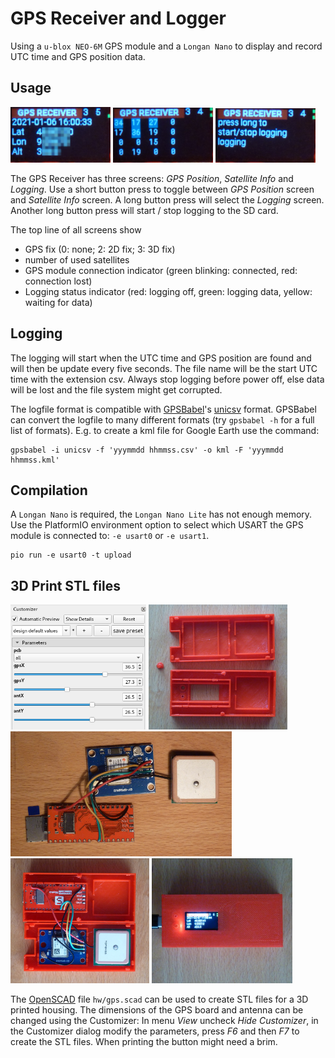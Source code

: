 # GPS Receiver and Logger

Using a ```u-blox NEO-6M``` GPS module and a ```Longan Nano``` to display and record UTC time and GPS position data.

## Usage

<img src="img1.jpg" alt="GPS Position" width="160px"/> <img src="img2.jpg" alt="Satellite Info" width="160px"/> <img src="img3.jpg" alt="Logging" width="160px"/> 

The GPS Receiver has three screens: *GPS Position*, *Satellite Info* and *Logging*. Use a short button press to toggle between *GPS Position* screen and *Satellite Info* screen. A long button press will select the *Logging* screen. Another long button press will start / stop logging to the SD card.

The top line of all screens show
- GPS fix (0: none; 2: 2D fix; 3: 3D fix)
- number of used satellites
- GPS module connection indicator (green blinking: connected, red: connection lost)
- Logging status indicator (red: logging off, green: logging data, yellow: waiting for data)

## Logging

The logging will start when the UTC time and GPS position are found and will then be update every five seconds. The file name will be the start UTC time with the extension csv.
Always stop logging before power off, else data will be lost and the file system might get corrupted.

The logfile format is compatible with [GPSBabel](http://www.gpsbabel.org/index.html)'s [unicsv](http://www.gpsbabel.org/htmldoc-1.7.0/fmt_unicsv.html) format. GPSBabel can convert the logfile to many different formats (try ```gpsbabel -h``` for a full list of formats). E.g. to create a kml file for Google Earth use the command:

```
gpsbabel -i unicsv -f 'yyymmdd hhmmss.csv' -o kml -F 'yyymmdd hhmmss.kml'
```

## Compilation

A ```Longan Nano``` is required, the ```Longan Nano Lite``` has not enough memory.
Use the PlatformIO environment option to select which USART the GPS module is connected to: ```-e usart0``` or ```-e usart1```.

```
pio run -e usart0 -t upload
```

## 3D Print STL files

<img src="img10.png" alt="" height="200px"/> 
<img src="img11.jpg" alt="" height="200px"/> 
<img src="img12.jpg" alt="" height="200px"/> 
<img src="img13.jpg" alt="" height="200px"/> 
<img src="img14.jpg" alt="" height="200px"/> 

The [OpenSCAD](http://www.openscad.org/downloads.html) file ```hw/gps.scad``` can be used to create STL files for a 3D printed housing. The dimensions of the GPS board and antenna can be changed using the Customizer: In menu *View* uncheck *Hide Customizer*, in the Customizer dialog modify the parameters, press *F6* and then *F7* to create the STL files. When printing the button might need a brim.
